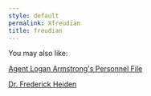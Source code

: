 ```yaml
---
style: default
permalink: Xfreudian
title: freudian
---
```

You may also like:

[Agent Logan Armstrong's Personnel File](http://scp-wiki.net/agent-logan-armstrong-s-personnel-file)

[Dr. Frederick Heiden](http://scp-wiki.net/dr-frederick-heiden)
